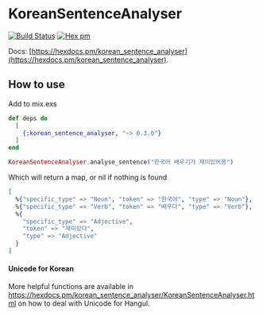 # KoreanSentenceAnalyser

[![Build Status](https://travis-ci.org/JorisKok/korean_sentence_analyser.svg?branch=master)](https://travis-ci.org/JorisKok/korean_sentence_analyser)
[![Hex pm](http://img.shields.io/hexpm/v/korean_sentence_analyser.svg?style=flat)](https://hex.pm/packages/korean_sentence_analyser)

Docs: [https://hexdocs.pm/korean_sentence_analyser](https://hexdocs.pm/korean_sentence_analyser).

## How to use

Add to mix.exs

```elixir
def deps do
  [
    {:korean_sentence_analyser, "~> 0.3.0"}
  ]
end
```

```elixir
KoreanSentenceAnalyser.analyse_sentence("한국어 배우기가 재미있어용")

```
Which will return a map, or nil if nothing is found
```elixir
[
  %{"specific_type" => "Noun", "token" => "한국어", "type" => "Noun"},
  %{"specific_type" => "Verb", "token" => "배우다", "type" => "Verb"},
  %{
    "specific_type" => "Adjective",
    "token" => "재미있다",
    "type" => "Adjective"
  }
]
```

#### Unicode for Korean

More helpful functions are available in https://hexdocs.pm/korean_sentence_analyser/KoreanSentenceAnalyser.html on how to deal with Unicode for Hangul.

